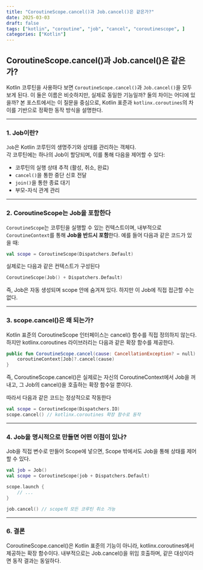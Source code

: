 ```yaml
---
title: "CoroutineScope.cancel()과 Job.cancel()은 같은가?"
date: 2025-03-03
draft: false
tags: ["kotlin", "coroutine", "job", "cancel", "coroutinescope", ]
categories: ["Kotlin"]
---
```


## CoroutineScope.cancel()과 Job.cancel()은 같은가?

Kotlin 코루틴을 사용하다 보면 `CoroutineScope.cancel()`과 `Job.cancel()`을 모두 보게 된다. 이 둘은 이름은 비슷하지만, 실제로 동일한 기능일까? 둘의 차이는 어디에 있을까? 본 포스트에서는 이 질문을 중심으로, Kotlin 표준과 `kotlinx.coroutines`의 차이를 기반으로 정확한 동작 방식을 설명한다.

---

### 1. Job이란?

`Job`은 Kotlin 코루틴의 생명주기와 상태를 관리하는 객체다.  
각 코루틴에는 하나의 Job이 할당되며, 이를 통해 다음을 제어할 수 있다:

- 코루틴의 실행 상태 추적 (활성, 취소, 완료)
- `cancel()`을 통한 중단 신호 전달
- `join()`을 통한 종료 대기
- 부모-자식 관계 관리

---

### 2. CoroutineScope는 Job을 포함한다

`CoroutineScope`는 코루틴을 실행할 수 있는 컨텍스트이며, 내부적으로 `CoroutineContext`를 통해 **Job을 반드시 포함**한다. 예를 들어 다음과 같은 코드가 있을 때:

```kotlin
val scope = CoroutineScope(Dispatchers.Default)
```

실제로는 다음과 같은 컨텍스트가 구성된다

```kotlin
CoroutineScope(Job() + Dispatchers.Default)
```

즉, Job은 자동 생성되며 scope 안에 숨겨져 있다. 하지만 이 Job에 직접 접근할 수는 없다.

---

### 3. scope.cancel()은 왜 되는가?

Kotlin 표준의 CoroutineScope 인터페이스는 cancel() 함수를 직접 정의하지 않는다.
하지만 kotlinx.coroutines 라이브러리는 다음과 같은 확장 함수를 제공한다.

```kotlin
public fun CoroutineScope.cancel(cause: CancellationException? = null) {
    coroutineContext[Job]?.cancel(cause)
}
```

즉, CoroutineScope.cancel()은 실제로는 자신의 CoroutineContext에서 Job을 꺼내고, 그 Job의 cancel()을 호출하는 확장 함수일 뿐이다.

따라서 다음과 같은 코드는 정상적으로 작동한다

```kotlin
val scope = CoroutineScope(Dispatchers.IO)
scope.cancel() // kotlinx.coroutines 확장 함수로 동작
```

---

### 4. Job을 명시적으로 만들면 어떤 이점이 있나?

Job을 직접 변수로 만들어 Scope에 넣으면, Scope 밖에서도 Job을 통해 상태를 제어할 수 있다.

```kotlin
val job = Job()
val scope = CoroutineScope(job + Dispatchers.Default)

scope.launch {
    // ...
}

job.cancel() // scope의 모든 코루틴 취소 가능
```

---

### 6. 결론
CoroutineScope.cancel()은 Kotlin 표준의 기능이 아니라,
kotlinx.coroutines에서 제공하는 확장 함수이다.
내부적으로는 Job.cancel()을 위임 호출하며, 같은 대상이라면 동작 결과는 동일하다.